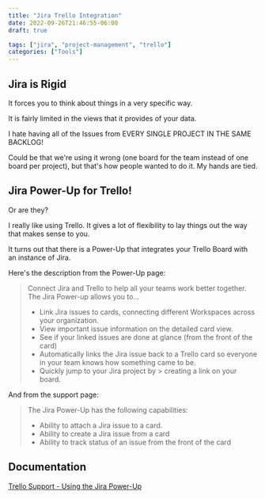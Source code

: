 ```yaml
---
title: "Jira Trello Integration"
date: 2022-09-26T21:46:55-06:00
draft: true

tags: ["jira", "project-management", "trello"]
categories: ["Tools"]
---
```


## Jira is Rigid

It forces you to think about things in a very specific way.

It is fairly limited in the views that it provides of your data.

I hate having all of the Issues from EVERY SINGLE PROJECT IN THE SAME BACKLOG!

Could be that we're using it wrong (one board for the team instead of one board
per project), but that's how people wanted to do it.  My hands are tied.


## Jira Power-Up for Trello!

Or are they?

I really like using Trello. It gives a lot of flexibility to lay things out the
way that makes sense to you.

It turns out that there is a Power-Up that integrates your Trello Board with an
instance of Jira.

Here's the description from the Power-Up page:

> Connect Jira and Trello to help all your teams work better together. The Jira
> Power-up allows you to...
> 
> - Link Jira issues to cards, connecting different Workspaces across your
>   organization.
> - View important issue information on the detailed card view.
> - See if your linked issues are done at glance (from the front of the card)
> - Automatically links the Jira issue back to a Trello card so everyone in your
>   team knows how something came to be.
> - Quickly jump to your Jira project by > creating a link on your board.

And from the support page:

> The Jira Power-Up has the following capabilities:
> 
> - Ability to attach a Jira issue to a card.
> - Ability to create a Jira issue from a card
> - Ability to track status of an issue from the front of the card


## Documentation

[Trello Support - Using the Jira Power-Up](https://support.atlassian.com/trello/docs/using-the-jira-power-up/)
